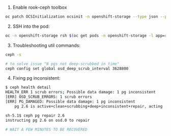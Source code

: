 

1. Enable rook-ceph toolbox

```bash
oc patch OCSInitialization ocsinit -n openshift-storage --type json --patch  '[{ "op": "replace", "path": "/spec/enableCephTools", "value": true }]'
```

2. SSH into the pod:

```bash
oc -n openshift-storage rsh $(oc get pods -n openshift-storage -l app=rook-ceph-tools -o name)
```

3. Troubleshooting util commands:

```bash
ceph -s

# to solve issue "N pgs not deep-scrubbed in time"
ceph config set global osd_deep_scrub_interval 3628800
```

4. Fixing pg inconsistent:

```bash
$ ceph health detail
HEALTH_ERR 1 scrub errors; Possible data damage: 1 pg inconsistent
[ERR] OSD_SCRUB_ERRORS: 1 scrub errors
[ERR] PG_DAMAGED: Possible data damage: 1 pg inconsistent
    pg 2.6 is active+clean+scrubbing+deep+inconsistent+repair, acting [0,1,2]

sh-5.1$ ceph pg repair 2.6
instructing pg 2.6 on osd.0 to repair

# WAIT A FEW MINUTES TO BE RECOVERED
```
